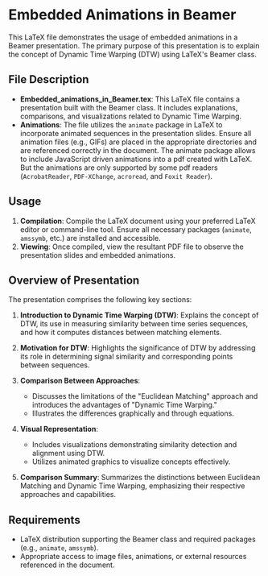 
# Embedded Animations in Beamer

This LaTeX file demonstrates the usage of embedded animations in a Beamer presentation. The primary purpose of this presentation is to explain the concept of Dynamic Time Warping (DTW) using LaTeX's Beamer class.

## File Description

- **Embedded_animations_in_Beamer.tex**: This LaTeX file contains a presentation built with the Beamer class. It includes explanations, comparisons, and visualizations related to Dynamic Time Warping.
- **Animations**: The file utilizes the `animate` package in LaTeX to incorporate animated sequences in the presentation slides. Ensure all animation files (e.g., GIFs) are placed in the appropriate directories and are referenced correctly in the document. The animate package allows to include JavaScript driven animations into a pdf created with LaTeX. But the animations are only supported by some pdf readers (`AcrobatReader`, `PDF-XChange`, `acroread`, and `Foxit Reader`).

## Usage

1. **Compilation**: Compile the LaTeX document using your preferred LaTeX editor or command-line tool. Ensure all necessary packages (`animate`, `amssymb`, etc.) are installed and accessible.
2. **Viewing**: Once compiled, view the resultant PDF file to observe the presentation slides and embedded animations.
   
## Overview of Presentation

The presentation comprises the following key sections:

1. **Introduction to Dynamic Time Warping (DTW)**: Explains the concept of DTW, its use in measuring similarity between time series sequences, and how it computes distances between matching elements.
2. **Motivation for DTW**: Highlights the significance of DTW by addressing its role in determining signal similarity and corresponding points between sequences.
3. **Comparison Between Approaches**:
   - Discusses the limitations of the "Euclidean Matching" approach and introduces the advantages of "Dynamic Time Warping."
   - Illustrates the differences graphically and through equations.

4. **Visual Representation**:
   - Includes visualizations demonstrating similarity detection and alignment using DTW.
   - Utilizes animated graphics to visualize concepts effectively.

5. **Comparison Summary**: Summarizes the distinctions between Euclidean Matching and Dynamic Time Warping, emphasizing their respective approaches and capabilities.

## Requirements

- LaTeX distribution supporting the Beamer class and required packages (e.g., `animate`, `amssymb`).
- Appropriate access to image files, animations, or external resources referenced in the document.

